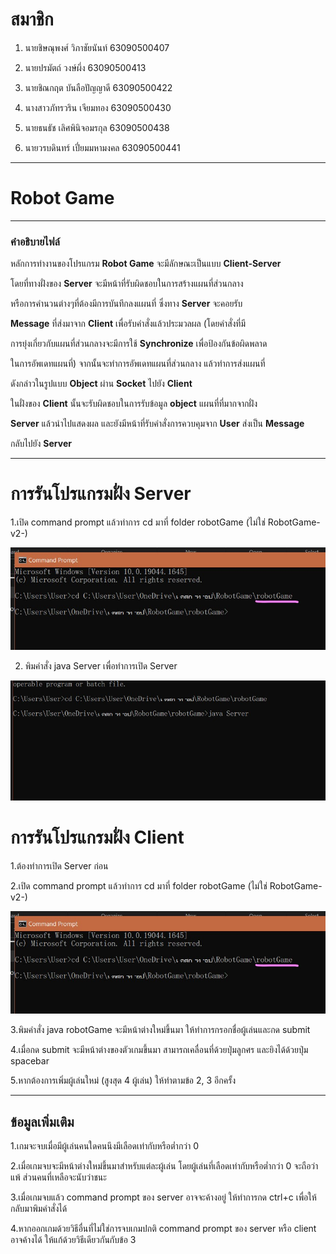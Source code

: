 # สมาชิก

1. นายชิษณุพงศ์ วิภาชัยนันท์ 63090500407

2. นายปรมัตถ์ วงษ์ผึ่ง 63090500413

3. นายชิณกฤต บันลือปัญญาดี 63090500422

4. นางสาวภัทรวริน เจียมทอง 63090500430

5. นายธนธัช เลิศพินิจอมรกุล 63090500438

6. นายวรบดินทร์ เปี่ยมมหามงคล 63090500441

---

# Robot Game

---

### คำอธิบายไฟล์

หลักการทำงานของโปรแกรม **Robot Game** จะมีลักษณะเป็นแบบ **Client-Server**

โดยที่ทางฝั่งของ **Server** จะมีหน้าที่รับผิดชอบในการสร้างแผนที่ส่วนกลาง

หรือการคำนวนต่างๆที่ต้องมีการบันทึกลงแผนที่ ซึ่งทาง **Server** จะคอยรับ

**Message** ที่ส่งมาจาก **Client** เพื่อรับคำสั่งแล้วประมวลผล (โดยคำสั่งที่มี

การยุ่งเกี่ยวกับแผนที่ส่วนกลางจะมีการใช้ **Synchronize** เพื่อป้องกันข้อผิดพลาด

ในการอัพเดทแผนที่) จากนั้นจะทำการอัพเดทแผนที่ส่วนกลาง แล้วทำการส่งแผนที่

ดังกล่าวในรูปแบบ **Object** ผ่าน **Socket** ไปยัง **Client** 


ในฝั่งของ **Client** นั้นจะรับผิดชอบในการรับข้อมูล **object** แผนที่ที่มากจากฝั่ง

**Server** แล้วนำไปแสดงผล และยังมีหน้าที่รับคำสั่งการควบคุมจาก **User** ส่งเป็น **Message**

กลับไปยัง **Server**

---

# การรันโปรแกรมฝั่ง Server

1.เปิด command prompt แล้วทำการ cd มาที่ folder robotGame (ไม่ใช่ RobotGame-v2-)

![picture1](https://github.com/ArtMuchimuchi/RobotGame-v2-/blob/main/others/picture1.jpg)

2. พิมคำสั่ง java Server เพื่อทำการเปิด Server

![picture2](https://github.com/ArtMuchimuchi/RobotGame-v2-/blob/main/others/picture2.jpg)

# การรันโปรแกรมฝั่ง Client 
1.ต้องทำการเปิด Server ก่อน

2.เปิด command prompt แล้วทำการ cd มาที่ folder robotGame (ไม่ใช่ RobotGame-v2-)

![picture1](https://github.com/ArtMuchimuchi/RobotGame-v2-/blob/main/others/picture1.jpg)

3.พิมคำสั่ง java robotGame จะมีหน้าต่างใหม่ขึ้นมา ให้ทำการกรอกชื่อผู้เล่นและกด submit

4.เมื่อกด submit จะมีหน้าต่างของตัวเกมขึ้นมา สามารถเคลื่อนที่ด้วยปุ่มลูกศร และยิงได้ด้วยปุ่ม spacebar

5.หากต้องการเพิ่มผู้เล่นใหม่ (สูงสุด 4 ผู้เล่น) ให้ทำตามข้อ 2, 3 อีกครั้ง

---

## ข้อมูลเพิ่มเติม

1.เกมจะจบเมื่อมีผู้เล่นคนใดคนนึงมีเลือดเท่ากับหรือต่ำกว่า 0 

2.เมื่อเกมจบจะมีหน้าต่างใหม่ขึ้นมาสำหรับแต่ละผู้เล่น โดยผู้เล่นที่เลือดเท่ากับหรือต่ำกว่า 0 จะถือว่าแพ้ ส่วนคนที่เหลือจะนับว่าชนะ

3.เมื่อเกมจบแล้ว command prompt ของ server อาจจะค้างอยู่ ให้ทำการกด ctrl+c เพื่อให้กลับมาพิมคำสั่งได้

4.หากออกเกมด้วยวิธีอื่นที่ไม่ใช่การจบเกมปกติ command prompt ของ server หรือ client อาจค้างได้ ให้แก้ด้วยวิธีเดียวกันกับข้อ 3


